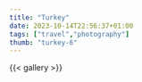 ```yaml
---
title: "Turkey"
date: 2023-10-14T22:56:37+01:00
tags: ["travel","photography"]
thumb: "turkey-6"
---
```


{{< gallery >}}
